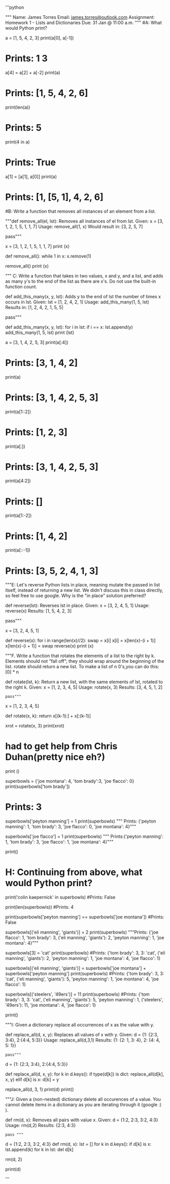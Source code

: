 '''python

"""
Name: James Torres
Email: james.torres@outlook.com
Assignment: Homework 1 - Lists and Dictionaries
Due: 31 Jan @ 11:00 a.m.
"""
#A: What would Python print?

a = [1, 5, 4, 2, 3] 
print(a[0], a[-1])
# Prints: 1 3

a[4] = a[2] + a[-2]
print(a)
# Prints: [1, 5, 4, 2, 6]

print(len(a))
# Prints: 5

print(4 in a)
# Prints: True

a[1] = [a[1], a[0]]
print(a)
# Prints: [1, [5, 1], 4, 2, 6]

#B: Write a function that removes all instances of an element from a list.

"""def remove_all(el, lst):
Removes all instances of el from lst. 
Given: x = [3, 1, 2, 1, 5, 1, 1, 7]
Usage: remove_all(1, x)
Would result in: [3, 2, 5, 7]

   pass"""

x = [3, 1, 2, 1, 5, 1, 1, 7]
print (x)

def remove_all():
    while 1 in x:
         x.remove(1)
      
remove_all()
print (x)

"""
C: Write a function that takes in two values, x and y, and a list, and adds as many y's to the end of the list as there are x's. Do not use the built-in function count.

 def add_this_many(x, y, lst):
 Adds y to the end of lst the number of times x occurs in lst. 
Given: lst = [1, 2, 4, 2, 1]
Usage: add_this_many(1, 5, lst)
Results in: [1, 2, 4, 2, 1, 5, 5]

   pass"""

def add_this_many(x, y, lst):
    for i in lst:
      if  i == x:
         lst.append(y)
add_this_many(1, 5, lst)
print (lst)

a = [3, 1, 4, 2, 5, 3]
print(a[:4])
# Prints: [3, 1, 4, 2]

print(a)
# Prints: [3, 1, 4, 2, 5, 3]

print(a[1::2])
# Prints: [1, 2, 3]

print(a[:])
# Prints: [3, 1, 4, 2, 5, 3]

print(a[4:2])
# Prints: []

print(a[1:-2])
# Prints: [1, 4, 2]

print(a[::-1])
# Prints: [3, 5, 2, 4, 1, 3]

"""E: Let's reverse Python lists in place, meaning mutate the passed in list itself, instead of returning a new list. We didn't discuss this in class directly, so feel free to use google. Why is the "in place" solution preferred?

def reverse(lst):
Reverses lst in place. 
Given: x = [3, 2, 4, 5, 1] 
Usage: reverse(x)
Results: [1, 5, 4, 2, 3]

   pass"""

x = [3, 2, 4, 5, 1]

def reverse(x):
   for i in range(len(x)//2):
       swap = x[i]
         x[i] = x[len(x)-(i + 1)]
         x[len(x)-(i + 1)] = swap
reverse(x)
print (x)

"""F. Write a function that rotates the elements of a list to the right by k. Elements should not ”fall off”; they should wrap around the beginning of the list. rotate should return a new list. To make a list of n 0's,you can do this: [0] * n

def rotate(lst, k):
 Return a new list, with the same elements of lst, rotated to the right k.
Given: x = [1, 2, 3, 4, 5]
Usage: rotate(x, 3)
Results: [3, 4, 5, 1, 2]

    pass"""

x = [1, 2, 3, 4, 5]

def rotate(x, k):
   return x[(k-1):] + x[:(k-1)]
   
xrot = rotate(x, 3)
print(xrot)

# had to get help from Chris Duhan(pretty nice eh?)

print ()


superbowls = {'joe montana': 4, 'tom brady':3, 'joe flacco': 0}
print(superbowls['tom brady'])
# Prints: 3

superbowls['peyton manning'] = 1
print(superbowls)
""" Prints: {'peyton manning': 1, 'tom brady': 3, 'joe flacco': 0, 'joe montana': 4}"""

superbowls['joe flacco'] = 1
print(superbowls)
""" Prints:{'peyton manning': 1, 'tom brady': 3, 'joe flacco': 1, 'joe montana': 4}"""

print()  
 # H: Continuing from above, what would Python print?

print('colin kaepernick' in superbowls)
#Prints: False

print(len(superbowls))
#Prints: 4

print(superbowls['peyton manning'] == superbowls['joe montana'])
#Prints: False

superbowls[('eli manning', 'giants')] = 2
print(superbowls)
"""Prints: {'joe flacco': 1, 'tom brady': 3, ('eli manning', 'giants'): 2, 'peyton manning': 1, 'joe montana': 4}"""

superbowls[3] = 'cat'
print(superbowls)
#Prints: {'tom brady': 3, 3: 'cat', ('eli manning', 'giants'): 2, 'peyton manning': 1, 'joe montana': 4, 'joe flacco': 1}


superbowls[('eli manning', 'giants')] =  superbowls['joe montana'] + superbowls['peyton manning']
print(superbowls)
#Prints: {'tom brady': 3, 3: 'cat', ('eli manning', 'giants'): 5, 'peyton manning': 1, 'joe montana': 4, 'joe flacco': 1}

superbowls[('steelers', '49ers')] = 11
print(superbowls)
#Prints: {'tom brady': 3, 3: 'cat', ('eli manning', 'giants'): 5, 'peyton manning': 1, ('steelers', '49ers'): 11, 'joe montana': 4, 'joe flacco': 1}

print()

"""I: Given a dictionary replace all occurrences of x as the value with y.

def replace_all(d, x, y):
Replaces all values of x with y. 
Given: d = {1: {2:3, 3:4}, 2:{4:4, 5:3}} 
Usage: replace_all(d,3,1)
Results: {1: {2: 1, 3: 4}, 2: {4: 4, 5: 1}} 

    pass"""
    
d = {1: {2:3, 3:4}, 2:{4:4, 5:3}}

def replace_all(d, x, y):
   for k in d.keys():
      if type(d[k]) is dict:
      replace_all(d[k], x, y)
      elif d[k] is x:
      d[k] = y
      
replace_all(d, 3, 1)
print(d)
print()

"""J: Given a (non-nested) dictionary delete all occurences of a value. You cannot delete items in a dictionary as you are iterating through it (google :) ).

def rm(d, x):
Removes all pairs with value x. 
Given:  d = {1:2, 2:3, 3:2, 4:3}
Usage:  rm(d,2)
Results: {2:3, 4:3}

    pass """
    
d = {1:2, 2:3, 3:2, 4:3}
def rm(d, x):
   lst = []
   for k in d.keys():
   if d[k] is x:
      lst.append(k)
   for k in lst:
   del d[k]
   
rm(d, 2)
    
print(d)

'''

